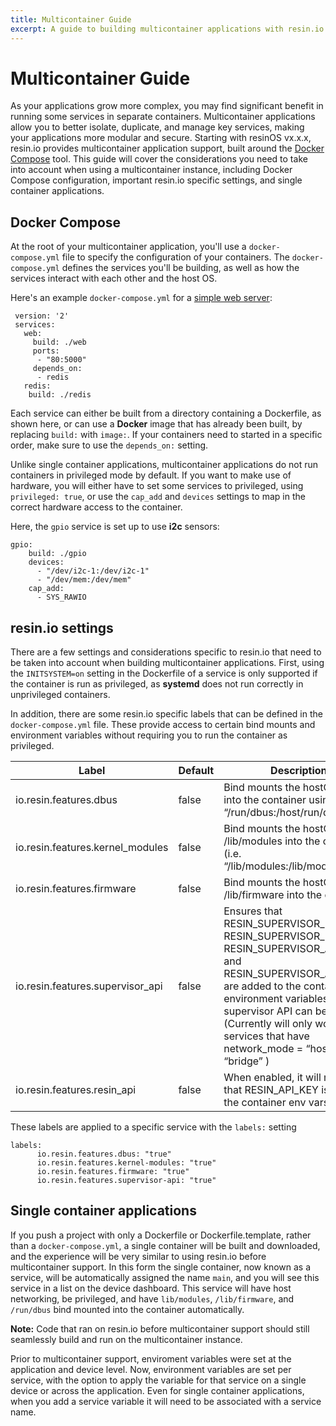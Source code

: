 ```yaml
---
title: Multicontainer Guide
excerpt: A guide to building multicontainer applications with resin.io
---
```


# Multicontainer Guide

As your applications grow more complex, you may find significant benefit in running some services in separate containers. Multicontainer applications allow you to better isolate, duplicate, and manage key services, making your applications more modular and secure. Starting with resinOS vx.x.x, resin.io provides multicontainer application support, built around the [Docker Compose][docker-compose] tool. This guide will cover the considerations you need to take into account when using a multicontainer instance, including Docker Compose configuration, important resin.io specific settings, and single container applications.

## Docker Compose

At the root of your multicontainer application, you'll use a `docker-compose.yml` file to specify the configuration of your containers. The `docker-compose.yml` defines the services you'll be building, as well as how the services interact with each other and the host OS.

Here's an example `docker-compose.yml` for a [simple web server][simple-web-server]:

```
 version: '2'
 services:
   web:
     build: ./web
     ports:
      - "80:5000"
     depends_on:
      - redis
   redis:
    build: ./redis
```

Each service can either be built from a directory containing a Dockerfile, as shown here, or can use a **Docker** image that has already been built, by replacing `build:` with `image:`. If your containers need to started in a specific order, make sure to use the `depends_on:` setting.

Unlike single container applications, multicontainer applications do not run containers in privileged mode by default. If you want to make use of hardware, you will either have to set some services to privileged, using `privileged: true`, or use the `cap_add` and `devices` settings to map in the correct hardware access to the container.

Here, the `gpio` service is set up to use **i2c** sensors:

```
gpio:
    build: ./gpio
    devices:
      - "/dev/i2c-1:/dev/i2c-1"
      - "/dev/mem:/dev/mem"
    cap_add: 
      - SYS_RAWIO
```

## resin.io settings

There are a few settings and considerations specific to resin.io that need to be taken into account when building multicontainer applications. First, using the `INITSYSTEM=on` setting in the Dockerfile of a service is only supported if the container is run as privileged, as **systemd** does not run correctly in unprivileged containers.

In addition, there are some resin.io specific labels that can be defined in the `docker-compose.yml` file. These provide access to certain bind mounts and environment variables without requiring you to run the container as privileged.

Label | Default | Description
--- | --- | ---
io.resin.features.dbus | false | Bind mounts the hostOS dbus into the container using “/run/dbus:/host/run/dbus”
io.resin.features.kernel_modules | false | Bind mounts the hostOS /lib/modules into the container. (i.e. “/lib/modules:/lib/modules”)
io.resin.features.firmware | false | Bind mounts the hostOS /lib/firmware into the container
io.resin.features.supervisor_api | false | Ensures that RESIN_SUPERVISOR_HOST, RESIN_SUPERVISOR_PORT, RESIN_SUPERVISOR_ADDRESS, and RESIN_SUPERVISOR_API_KEY are added to the container environment variables, so the supervisor API can be used. (Currently will only work for services that have network_mode = “host” or “bridge” )
io.resin.features.resin_api | false | When enabled, it will make sure that RESIN_API_KEY is added to the container env vars

These labels are applied to a specific service with the `labels:` setting

```
labels:
      io.resin.features.dbus: "true"
      io.resin.features.kernel-modules: "true"
      io.resin.features.firmware: "true"
      io.resin.features.supervisor-api: "true"
```

## Single container applications 

If you push a project with only a Dockerfile or Dockerfile.template, rather than a `docker-compose.yml`, a single container will be built and downloaded, and the experience will be very similar to using resin.io before multicontainer support. In this form the single container, now known as a service, will be automatically assigned the name `main`, and you will see this service in a list on the device dashboard. This service will have host networking, be privileged, and have `lib/modules`, `/lib/firmware`, and `/run/dbus` bind mounted into the container automatically. 

__Note:__ Code that ran on resin.io before multicontainer support should still seamlessly build and run on the multicontainer instance.

Prior to multicontainer support, enviroment variables were set at the application and device level. Now, environment variables are set per service, with the option to apply the variable for that service on a single device or across the application. Even for single container applications, when you add a service variable it will need to be associated with a service name.

[docker-compose]:https://docs.docker.com/compose/overview/
[simple-web-server]:https://github.com/resin-io-playground/multicontainer-python-redis


